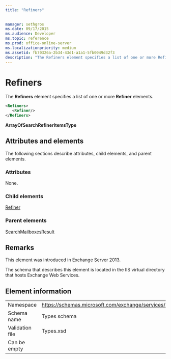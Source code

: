 ```yaml
---
title: "Refiners"
 
 
manager: sethgros
ms.date: 09/17/2015
ms.audience: Developer
ms.topic: reference
ms.prod: office-online-server
ms.localizationpriority: medium
ms.assetid: fb70326a-2b34-43d1-a1a1-5fb0049d32f3
description: "The Refiners element specifies a list of one or more Refiner elements."
---
```


# Refiners

The **Refiners** element specifies a list of one or more **Refiner** elements. 
  
```XML
<Refiners>
   <Refiner/>
</Refiners>
```

 **ArrayOfSearchRefinerItemsType**
## Attributes and elements

The following sections describe attributes, child elements, and parent elements.
  
### Attributes

None.
  
### Child elements

[Refiner](refiner.md)
  
### Parent elements

[SearchMailboxesResult](searchmailboxesresult.md)
  
## Remarks

This element was introduced in Exchange Server 2013.
  
The schema that describes this element is located in the IIS virtual directory that hosts Exchange Web Services.
  
## Element information

|||
|:-----|:-----|
|Namespace  <br/> |https://schemas.microsoft.com/exchange/services/2006/types  <br/> |
|Schema name  <br/> |Types schema  <br/> |
|Validation file  <br/> |Types.xsd  <br/> |
|Can be empty  <br/> ||
   


